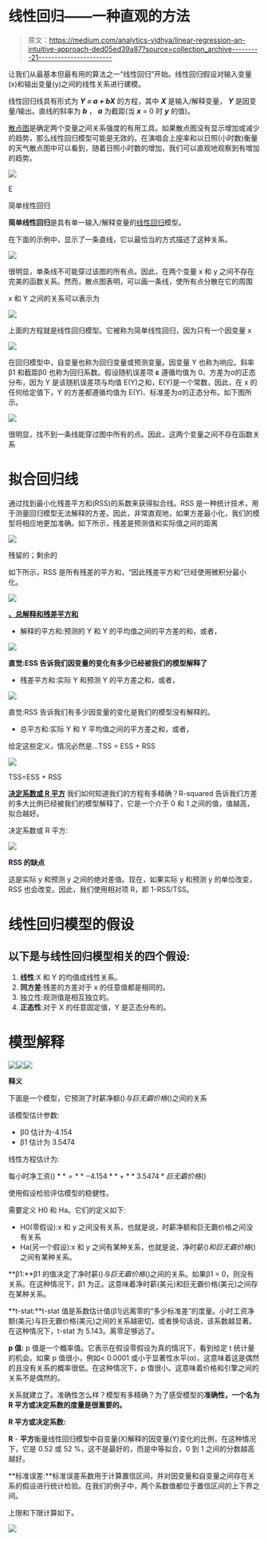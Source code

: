 # 线性回归——一种直观的方法

> 原文：<https://medium.com/analytics-vidhya/linear-regression-an-intuitive-approach-ded05ed39a87?source=collection_archive---------21----------------------->

让我们从最基本但最有用的算法之一“线性回归”开始。线性回归假设对输入变量(x)和输出变量(y)之间的线性关系进行建模。

线性回归线具有形式为 ***Y = a + bX*** 的方程，其中 ***X*** 是输入/解释变量， ***Y*** 是因变量/输出。直线的斜率为 ***b*** ， ***a*** 为截距(当 ***x*** = 0 时 ***y*** 的值)。

[散点图](http://www.stat.yale.edu/Courses/1997-98/101/scatter.htm)是确定两个变量之间关系强度的有用工具。如果散点图没有显示增加或减少的趋势，那么线性回归模型可能是无效的。在演唱会上座率和以日照(小时数)衡量的天气散点图中可以看到，随着日照小时数的增加，我们可以直观地观察到有增加的趋势。

![](img/e12e3a2cf8342d6dbb32daee1e32aa27.png)

E

简单线性回归

**简单线性回归**是具有单一输入/解释变量的[线性回归](https://en.wikipedia.org/wiki/Linear_regression)模型。

在下面的示例中，显示了一条直线，它以最恰当的方式描述了这种关系。

![](img/7aae39e81d287d18d29fb10269168e58.png)

很明显，单条线不可能穿过该图的所有点。因此，在两个变量 x 和 y 之间不存在完美的函数关系。然而，散点图表明，可以画一条线，使所有点分散在它的周围

x 和 Y 之间的关系可以表示为

![](img/d8e876cf04a8b4cc6dfa608d8bebd9a1.png)

上面的方程就是线性回归模型。它被称为简单线性回归，因为只有一个因变量 x

![](img/2fec13ef03ade7bfd2b497e85f89c17a.png)

在回归模型中，自变量也称为回归变量或预测变量。因变量 Y 也称为响应。斜率β1 和截距β0 也称为回归系数。假设随机误差项 **ε** 遵循均值为 0、方差为σ的正态分布，因为 Y 是该随机误差项与均值 E(Y)之和，E(Y)是一个常数，因此，在 x 的任何给定值下，Y 的方差都遵循均值为 E(Y)、标准差为σ的正态分布。如下图所示。

![](img/344ba65879b8e7932dfa52bb78ddc8d0.png)

很明显，找不到一条线能穿过图中所有的点。因此，这两个变量之间不存在函数关系

# 拟合回归线

通过找到最小化残差平方和(RSS)的系数来获得拟合线。RSS 是一种统计技术，用于测量回归模型无法解释的方差。因此，非常直观地，如果方差最小化，我们的模型将相应地更加准确。如下所示，残差是预测值和实际值之间的距离

![](img/b970eabc4b3b40448d963c34e2740761.png)

残留的；剩余的

如下所示，RSS 是所有残差的平方和，“因此残差平方和”已经使用微积分最小化。

![](img/f47e5439e2559ba015bfde84e328b93b.png)

[**、总解释和残差平方和**](https://image1.slideserve.com/1607401/total-explained-and-residual-sum-of-squares-l.jpg)

*   解释的平方和:预测的 Y 和 Y 的平均值之间的平方差的和，或者，

![](img/1721696eb6947c76fdac12ba316c35ec.png)

**直觉:ESS 告诉我们因变量的变化有多少已经被我们的模型解释了**

*   残差平方和:实际 Y 和预测 Y 的平方差之和，或者，

![](img/4f5d8a0d43046c20ae8ccd1166558147.png)

直觉:RSS 告诉我们有多少因变量的变化是我们的模型没有解释的。

*   总平方和:实际 Y 和 Y 平均值之间的平方差之和，或者，

给定这些定义，情况必然是…TSS = ESS + RSS

![](img/871b7c0f2f6cc7f106474f921e395c7e.png)

TSS=ESS + RSS

[**决定系数或 R 平方**](https://image1.slideserve.com/1607401/the-coefficient-of-determination-or-r-squared-l.jpg) 我们如何知道我们的方程有多精确？R-squared 告诉我们方差的多大比例已经被我们的模型解释了，它是一个介于 0 和 1 之间的值，值越高，拟合越好。

决定系数或 R 平方:

![](img/3eb10933679c9878bf9a572ed1520b4b.png)

**RSS 的缺点**

这是实际 y 和预测 y 之间的绝对差值。现在，如果实际 y 和预测 y 的单位改变，RSS 也会改变。因此，我们使用相对项 R，即 1-RSS/TSS。

# 线性回归模型的假设

## 以下是与线性回归模型相关的四个假设:

1.  **线性**:X 和 Y 的均值成线性关系。
2.  **同方差**:残差的方差对于 x 的任意值都是相同的。
3.  独立性:观测值是相互独立的。
4.  **正态性**:对于 X 的任意固定值，Y 是正态分布的。

# **模型解释**

![](img/0329aa9c421a2d4f23450e1f0c16f035.png)![](img/f09292fe807b9f6cd1b835ae1333c8f3.png)![](img/73f306d52754321fa664a497d594b991.png)

**释义**

下面是一个模型，它预测了时薪净额($)与巨无霸价格($)之间的关系

该模型估计参数:

*   β0 估计为-4.154
*   β1 估计为 3.5474

线性方程估计为:

每小时净工资($)**=**-4.154**+**3.5474 *巨无霸价格($)

使用假设检验评估模型的稳健性。

需要定义 H0 和 Ha。它们的定义如下:

*   H0(零假设):x 和 y 之间没有关系，也就是说，时薪净额和巨无霸价格之间没有关系
*   Ha(另一个假设):x 和 y 之间有某种关系，也就是说，净时薪($)和巨无霸价格($)之间有某种关系。

**β1:**β1 的值决定了净时薪($)与巨无霸价格($)之间的关系。如果β1 = 0，则没有关系。在这种情况下，β1 为正。这意味着净时薪(美元)和巨无霸价格(美元)之间存在某种关系。

**t-stat:**t-stat 值是系数估计值(β1)远离零的“多少标准差”的度量。小时工资净额(美元)与巨无霸价格(美元)之间的关系越密切，或者换句话说，该系数越显著。在这种情况下，t-stat 为 5.143。离零足够远了。

**p 值:** p 值是一个概率值。它表示在假设零假设为真的情况下，看到给定 t 统计量的机会。如果 p 值很小，例如< 0.0001 或小于显著性水平(α)，这意味着这是偶然的且没有关系的概率很低。在这种情况下，p 值很小。这意味着价格和引擎之间的关系不是偶然的。

关系就建立了。准确性怎么样？模型有多精确？为了感受模型的**准确性，一个名为 R 平方或决定系数的度量是很重要的。**

**R 平方或决定系数:**

**R** - **平方**衡量线性回归模型中自变量(X)解释的因变量(Y)变化的比例，在这种情况下，它是 0.52 或 52 %，这不是最好的，而是中等拟合，0 到 1 之间的分数越高越好。

**标准误差:**标准误差系数用于计算置信区间，并对因变量和自变量之间存在关系的假设进行统计检验。在我们的例子中，两个系数值都位于置信区间的上下界之间。

上限和下限计算如下。

![](img/3b7774c9d7a306787dbf643efe3afaad.png)